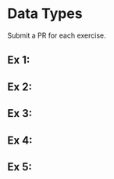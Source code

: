 # Data Types
Submit a PR for each exercise. 

## Ex 1: 

## Ex 2: 

## Ex 3: 

## Ex 4: 

## Ex 5: 


